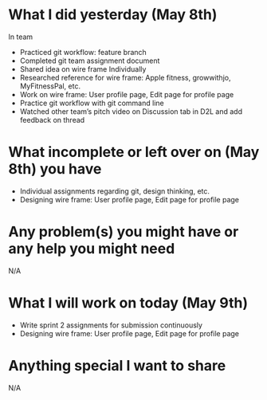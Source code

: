 # What I did yesterday (May 8th)
In team
- Practiced git workflow: feature branch
- Completed git team assignment document
- Shared idea on wire frame
Individually
- Researched reference for wire frame: Apple fitness, growwithjo, MyFitnessPal, etc.
- Work on wire frame: User profile page, Edit page for profile page
- Practice git workflow with git command line
- Watched other team’s pitch video on Discussion tab in D2L and add feedback on thread

# What incomplete or left over on (May 8th) you have
- Individual assignments regarding git, design thinking, etc.
- Designing wire frame: User profile page, Edit page for profile page

# Any problem(s) you might have or any help you might need
N/A

# What I will work on today (May 9th)
- Write sprint 2 assignments for submission continuously
- Designing wire frame: User profile page, Edit page for profile page

# Anything special I want to share
N/A
